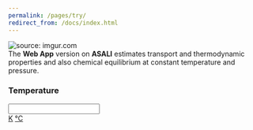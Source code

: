 ```yaml
---
permalink: /pages/try/
redirect_from: /docs/index.html
---
```


<div class="container">
    <p class="text-center">
        <img src="https://i.imgur.com/T5W1buFm.png" title="source: imgur.com" />
        <br> The <b>Web App</b> version on <b>ASALI</b> estimates transport and thermodynamic properties and also chemical equilibrium at constant temperature and pressure.
    <p>
<div>

<div class="container">
    <div class="row">
        <div class="container">
            <div class = "col-sm-4 text-center">
                <h3>Temperature</h3>
            </div>
            <div class = "col-sm-4 text-center">
                <input type="number" class="form-control">
            </div>
            <div class = "col-sm-4 text-center dropdown-menu">
                <a class="dropdown-item" href="#">K</a>
                <a class="dropdown-item" href="#">°C</a>
            </div>
        </div>
    </div>
<div>